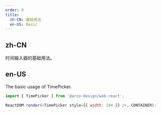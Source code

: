 ```yaml
---
order: 0
title:
  zh-CN: 基础用法
  en-US: Basic
---
```


## zh-CN

时间输入器的基础用法。

## en-US

The basic usage of TimePicker.

```js
import { TimePicker } from '@arco-design/web-react';

ReactDOM.render(<TimePicker style={{ width: 194 }} />, CONTAINER);
```
